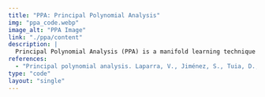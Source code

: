 ```yaml
---
title: "PPA: Principal Polynomial Analysis"
img: "ppa_code.webp"
image_alt: "PPA Image"
link: "./ppa/content"
description: |
  Principal Polynomial Analysis (PPA) is a manifold learning technique that generalizes PCA by using principal polynomials to capture nonlinear data patterns. It improves PCA’s energy compaction ability, reducing dimensionality reduction errors. PPA defines a manifold-dependent metric that generalizes Mahalanobis distance for curved manifolds.
references:
  - "Principal polynomial analysis. Laparra, V., Jiménez, S., Tuia, D., Camps-Valls, G., Malo, J. International Journal of Neural Systems, 24(7), 2014."
type: "code"
layout: "single"
---
```

